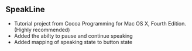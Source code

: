 SpeakLine
---------

* Tutorial project from Cocoa Programming for Mac OS X, Fourth Edition. (Highly recommended)
* Added the abilty to pause and continue speaking
* Added mapping of speaking state to button state
